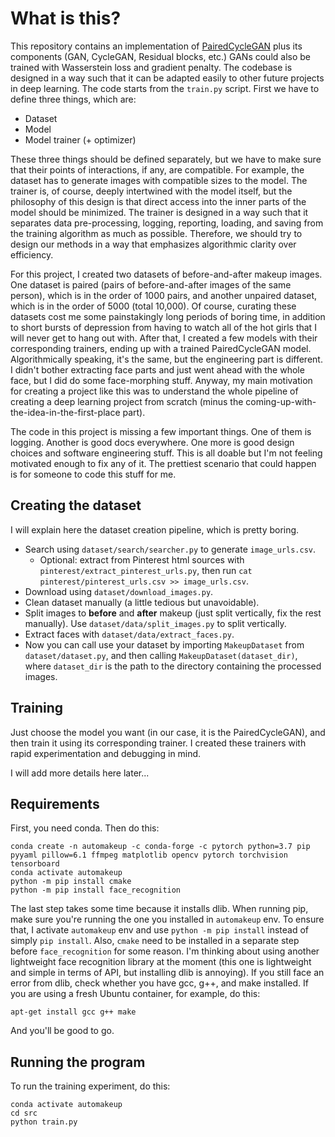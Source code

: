 # What is this?
This repository contains an implementation of [PairedCycleGAN](https://gfx.cs.princeton.edu/pubs/Chang_2018_PAS/Chang-CVPR-2018.pdf) plus its components (GAN, CycleGAN, Residual blocks, etc.) GANs could also be trained with Wasserstein loss and gradient penalty. The codebase is designed in a way such that it can be adapted easily to other future projects in deep learning. The code starts from the `train.py` script. First we have to define three things, which are:
* Dataset
* Model
* Model trainer (+ optimizer)

These three things should be defined separately, but we have to make sure that their points of interactions, if any, are compatible. For example, the dataset has to generate images with compatible sizes to the model. The trainer is, of course, deeply intertwined with the model itself, but the philosophy of this design is that direct access into the inner parts of the model should be minimized. The trainer is designed in a way such that it separates data pre-processing, logging, reporting, loading, and saving from the training algorithm as much as possible. Therefore, we should try to design our methods in a way that emphasizes algorithmic clarity over efficiency.

For this project, I created two datasets of before-and-after makeup images. One dataset is paired (pairs of before-and-after images of the same person), which is in the order of 1000 pairs, and another unpaired dataset, which is in the order of 5000 (total 10,000). Of course, curating these datasets cost me some painstakingly long periods of boring time, in addition to short bursts of depression from having to watch all of the hot girls that I will never get to hang out with. After that, I created a few models with their corresponding trainers, ending up with a trained PairedCycleGAN model. Algorithmically speaking, it's the same, but the engineering part is different. I didn't bother extracting face parts and just went ahead with the whole face, but I did do some face-morphing stuff. Anyway, my main motivation for creating a project like this was to understand the whole pipeline of creating a deep learning project from scratch (minus the coming-up-with-the-idea-in-the-first-place part).

The code in this project is missing a few important things. One of them is logging. Another is good docs everywhere. One more is good design choices and software engineering stuff. This is all doable but I'm not feeling motivated enough to fix any of it. The prettiest scenario that could happen is for someone to code this stuff for me.

## Creating the dataset

I will explain here the dataset creation pipeline, which is pretty boring.

- Search using `dataset/search/searcher.py` to generate `image_urls.csv`.
  - Optional: extract from Pinterest html sources with `pinterest/extract_pinterest_urls.py`, then run `cat pinterest/pinterest_urls.csv >> image_urls.csv`.
- Download using `dataset/download_images.py`.
- Clean dataset manually (a little tedious but unavoidable).
- Split images to **before** and **after** makeup (just split vertically, fix the rest manually). Use `dataset/data/split_images.py` to split vertically.
- Extract faces with `dataset/data/extract_faces.py`.
- Now you can call use your dataset by importing `MakeupDataset` from `dataset/dataset.py`, and then calling `MakeupDataset(dataset_dir)`, where `dataset_dir` is the path to the directory containing the processed images.

## Training

Just choose the model you want (in our case, it is the PairedCycleGAN), and then train it using its corresponding trainer. I created these trainers with rapid experimentation and debugging in mind.

I will add more details here later...

## Requirements
First, you need conda. Then do this:
```
conda create -n automakeup -c conda-forge -c pytorch python=3.7 pip pyyaml pillow=6.1 ffmpeg matplotlib opencv pytorch torchvision tensorboard
conda activate automakeup
python -m pip install cmake 
python -m pip install face_recognition
```
The last step takes some time because it installs dlib.
When running pip, make sure you're running the one you installed in `automakeup` env.
To ensure that, I activate `automakeup` env and use `python -m pip install` instead of simply `pip install`.
Also, `cmake` need to be installed in a separate step before `face_recognition` for some reason. I'm thinking about using another lightweight face recognition library at the moment (this one is lightweight and simple in terms of API, but installing dlib is annoying). If you still face an error from dlib, check whether you have gcc, g++, and make installed. If you are using a fresh Ubuntu container, for example, do this:
```
apt-get install gcc g++ make
```
And you'll be good to go.

## Running the program

To run the training experiment, do this:
```
conda activate automakeup
cd src
python train.py
```
